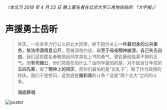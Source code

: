 ###### *（本文乃 2018 年 4 月 23 日 晚上匿名者在北京大学三角地张贴的 「大字报」）*

# 声援勇士岳昕
>昨天，一位多年力行公义的北大同學，終于因为关心**一件最切身的公共事务，依法申请信息公开**，而被深夜约谈，**以至于母亲精神崩溃，自己失去自由**。我们这些匿名者敬佩岳同学具名上书的勇气，更钦慕他临事不惧的正气。而**有司諸公**，你们究竟在怕什么？岳同学最怕的是，对不起百廿年前的**五四先辈**，毁了**精神上的校庆**，而你们最怕的是“出乱子”，毁了作为政绩的校庆。我们于是想问，这到底是**誰和谁**的斗争？这是“两个北大”之间的斗争。
>
>**湖底群魂**

![poster](https://i.redditmedia.com/ooQOxP8jfM8jhJt2JP5iM_iqY_aZvFopVhX6gn2OdeY.jpg?w=800&s=ac4e3fb7f46412a973233b2722d4f0e7)
